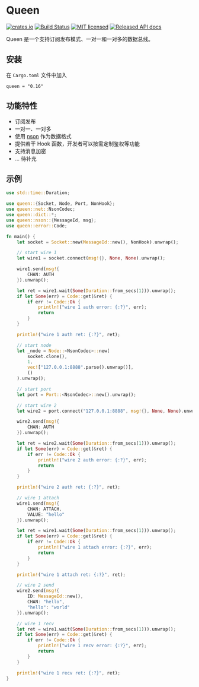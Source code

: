 # Queen

[![crates.io](https://meritbadge.herokuapp.com/queen)](https://crates.io/crates/queen)
[![Build Status](https://travis-ci.org/danclive/queen.svg?branch=master)](https://travis-ci.org/danclive/queen)
[![MIT licensed](https://img.shields.io/badge/license-MIT-blue.svg)](./LICENSE)
[![Released API docs](https://docs.rs/queen/badge.svg)](https://docs.rs/queen)

Queen 是一个支持订阅发布模式、一对一和一对多的数据总线。

## 安装

在 `Cargo.toml` 文件中加入

```
queen = "0.16"
```

## 功能特性

* 订阅发布
* 一对一、一对多
* 使用 [nson](https://github.com/danclive/nson) 作为数据格式
* 提供若干 Hook 函数，开发者可以按需定制鉴权等功能
* 支持消息加密
* ... 待补充

## 示例

```rust
use std::time::Duration;

use queen::{Socket, Node, Port, NonHook};
use queen::net::NsonCodec;
use queen::dict::*;
use queen::nson::{MessageId, msg};
use queen::error::Code;

fn main() {
    let socket = Socket::new(MessageId::new(), NonHook).unwrap();

    // start wire 1
    let wire1 = socket.connect(msg!{}, None, None).unwrap();

    wire1.send(msg!{
        CHAN: AUTH
    }).unwrap();

    let ret = wire1.wait(Some(Duration::from_secs(1))).unwrap();
    if let Some(err) = Code::get(&ret) {
        if err != Code::Ok {
            println!("wire 1 auth error: {:?}", err);
            return
        }
    }

    println!("wire 1 auth ret: {:?}", ret);

    // start node
    let _node = Node::<NsonCodec>::new(
        socket.clone(),
        1,
        vec!["127.0.0.1:8888".parse().unwrap()],
        ()
    ).unwrap();

    // start port
    let port = Port::<NsonCodec>::new().unwrap();

    // start wire 2
    let wire2 = port.connect("127.0.0.1:8888", msg!{}, None, None).unwrap();

    wire2.send(msg!{
        CHAN: AUTH
    }).unwrap();

    let ret = wire2.wait(Some(Duration::from_secs(1))).unwrap();
    if let Some(err) = Code::get(&ret) {
        if err != Code::Ok {
            println!("wire 2 auth error: {:?}", err);
            return
        }
    }

    println!("wire 2 auth ret: {:?}", ret);

    // wire 1 attach
    wire1.send(msg!{
        CHAN: ATTACH,
        VALUE: "hello"
    }).unwrap();

    let ret = wire1.wait(Some(Duration::from_secs(1))).unwrap();
    if let Some(err) = Code::get(&ret) {
        if err != Code::Ok {
            println!("wire 1 attach error: {:?}", err);
            return
        }
    }

    println!("wire 1 attach ret: {:?}", ret);

    // wire 2 send
    wire2.send(msg!{
        ID: MessageId::new(),
        CHAN: "hello",
        "hello": "world"
    }).unwrap();

    // wire 1 recv
    let ret = wire1.wait(Some(Duration::from_secs(1))).unwrap();
    if let Some(err) = Code::get(&ret) {
        if err != Code::Ok {
            println!("wire 1 recv error: {:?}", err);
            return
        }
    }

    println!("wire 1 recv ret: {:?}", ret);
}
```

